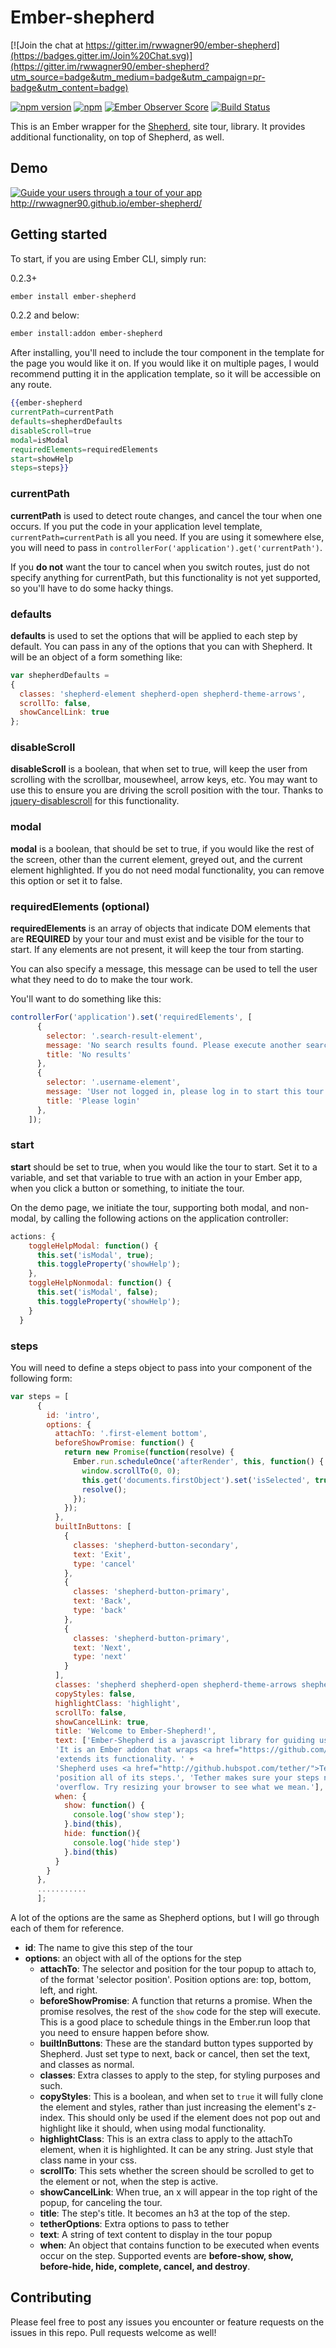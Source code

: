 # Ember-shepherd

[![Join the chat at https://gitter.im/rwwagner90/ember-shepherd](https://badges.gitter.im/Join%20Chat.svg)](https://gitter.im/rwwagner90/ember-shepherd?utm_source=badge&utm_medium=badge&utm_campaign=pr-badge&utm_content=badge)

[![npm version](https://badge.fury.io/js/ember-shepherd.svg)](http://badge.fury.io/js/ember-shepherd)
[![npm](https://img.shields.io/npm/dm/ember-shepherd.svg)]()
[![Ember Observer Score](http://emberobserver.com/badges/ember-shepherd.svg)](http://emberobserver.com/addons/ember-shepherd)
[![Build Status](https://travis-ci.org/rwwagner90/ember-shepherd.svg)](https://travis-ci.org/rwwagner90/ember-shepherd)

This is an Ember wrapper for the [Shepherd](https://github.com/HubSpot/Shepherd), site tour, library. It provides additional functionality, on top of Shepherd, as well.

## Demo
[![Guide your users through a tour of your app](http://i.imgur.com/yOw7GrM.png)](http://rwwagner90.github.io/ember-shepherd/)
http://rwwagner90.github.io/ember-shepherd/

## Getting started

To start, if you are using Ember CLI, simply run:

0.2.3+
```bash
ember install ember-shepherd
```

0.2.2 and below:
```bash
ember install:addon ember-shepherd
```

After installing, you'll need to include the tour component in the template for the page you would like it on. If you would like it on multiple pages, I would recommend putting it in the application template, so it will be accessible on any route.

```hbs
{{ember-shepherd 
currentPath=currentPath 
defaults=shepherdDefaults 
disableScroll=true
modal=isModal 
requiredElements=requiredElements
start=showHelp 
steps=steps}}
```

### currentPath
**currentPath** is used to detect route changes, and cancel the tour when one occurs. If you put the code in your 
application level template, ```currentPath=currentPath``` is all you need. If you are using it somewhere else, you 
will need to pass in ```controllerFor('application').get('currentPath')```.

If you **do not** want the tour to cancel when you switch routes, just do not specify anything for currentPath, but 
this functionality is not yet supported, so you'll have to do some hacky things.

### defaults
**defaults** is used to set the options that will be applied to each step by default. You can pass in any of the options that you can with Shepherd. It will be an object of a form something like:
```js
var shepherdDefaults = 
{
  classes: 'shepherd-element shepherd-open shepherd-theme-arrows',
  scrollTo: false,
  showCancelLink: true
};
```

### disableScroll
**disableScroll** is a boolean, that when set to true, will keep the user from scrolling with the scrollbar, 
mousewheel, arrow keys, etc. You may want to use this to ensure you are driving the scroll position with the tour. 
Thanks to [jquery-disablescroll](https://github.com/ultrapasty/jquery-disablescroll) for this functionality.

### modal
**modal** is a boolean, that should be set to true, if you would like the rest of the screen, other than the current element, greyed out, and the current element highlighted. If you do not need modal functionality, you can remove this option or set it to false.

### requiredElements (optional)
**requiredElements** is an array of objects that indicate DOM elements that are **REQUIRED** by your tour and must 
exist and be visible for the tour to start. If any elements are not present, it will keep the tour from starting.

You can also specify a message, this message can be used to tell the user what they need to do to make the tour work.

You'll want to do something like this:
```js
controllerFor('application').set('requiredElements', [
      {
        selector: '.search-result-element',
        message: 'No search results found. Please execute another search, and try to start the tour again.',
        title: 'No results'
      },
      {
        selector: '.username-element',
        message: 'User not logged in, please log in to start this tour.',
        title: 'Please login'
      },
    ]);

```

### start
**start** should be set to true, when you would like the tour to start. Set it to a variable, and set that variable to true with an action in your Ember app, when you click a button or something, to initiate the tour.

On the demo page, we initiate the tour, supporting both modal, and non-modal, by calling the following actions on the application controller:

```js
actions: {
    toggleHelpModal: function() {
      this.set('isModal', true);
      this.toggleProperty('showHelp');
    },
    toggleHelpNonmodal: function() {
      this.set('isModal', false);
      this.toggleProperty('showHelp');
    }
  }
```

### steps

You will need to define a steps object to pass into your component of the following form:

```js
var steps = [
      {
        id: 'intro',
        options: {
          attachTo: '.first-element bottom',
          beforeShowPromise: function() {
            return new Promise(function(resolve) {
              Ember.run.scheduleOnce('afterRender', this, function() {
                window.scrollTo(0, 0);
                this.get('documents.firstObject').set('isSelected', true);
                resolve();
              });
            });
          },
          builtInButtons: [
            {
              classes: 'shepherd-button-secondary',
              text: 'Exit',
              type: 'cancel'
            },
            {
              classes: 'shepherd-button-primary',
              text: 'Back',
              type: 'back'
            },
            {
              classes: 'shepherd-button-primary',
              text: 'Next',
              type: 'next'
            }
          ],
          classes: 'shepherd shepherd-open shepherd-theme-arrows shepherd-transparent-text',
          copyStyles: false,
          highlightClass: 'highlight',
          scrollTo: false,
          showCancelLink: true,
          title: 'Welcome to Ember-Shepherd!',
          text: ['Ember-Shepherd is a javascript library for guiding users through your Ember app. ' +
          'It is an Ember addon that wraps <a href="https://github.com/HubSpot/shepherd">Shepherd</a> and ' +
          'extends its functionality. ' +
          'Shepherd uses <a href="http://github.hubspot.com/tether/">Tether</a>, another open source library, to ' +
          'position all of its steps.', 'Tether makes sure your steps never end up off screen or cropped by an ' +
          'overflow. Try resizing your browser to see what we mean.'],
          when: {
            show: function() {
              console.log('show step');
            }.bind(this),
            hide: function(){
              console.log('hide step')
            }.bind(this)
          }
        }
      },
      ...........
      ];
```

A lot of the options are the same as Shepherd options, but I will go through each of them for reference.
- **id**: The name to give this step of the tour
- **options**: an object with all of the options for the step
  - **attachTo**: The selector and position for the tour popup to attach to, of the format 'selector position'. Position options are: top, bottom, left, and right.
  - **beforeShowPromise**: A function that returns a promise. When the promise resolves, the rest of the `show` code for
  the step will execute. This is a good place to schedule things in the Ember.run loop that you need to ensure happen
   before show.
  - **builtInButtons**: These are the standard button types supported by Shepherd. Just set type to next, back or cancel, then set the text, and classes as normal.
  - **classes**: Extra classes to apply to the step, for styling purposes and such.
  - **copyStyles**: This is a boolean, and when set to ```true``` it will fully clone the element and styles, rather than just increasing the element's z-index. This should only be used if the element does not pop out and highlight like it should, when using modal functionality.
  - **highlightClass**: This is an extra class to apply to the attachTo element, when it is highlighted. It can be 
  any string. Just style that class name in your css.
  - **scrollTo**: This sets whether the screen should be scrolled to get to the element or not, when the step is active.
  - **showCancelLink**: When true, an x will appear in the top right of the popup, for canceling the tour.
  - **title**: The step's title. It becomes an h3 at the top of the step.
  - **tetherOptions**: Extra options to pass to tether
  - **text**: A string of text content to display in the tour popup
  - **when**: An object that contains function to be executed when events occur on the step. Supported events are 
  **before-show, show, before-hide, hide, complete, cancel, and destroy**.

## Contributing
Please feel free to post any issues you encounter or feature requests on the issues in this repo. Pull requests welcome as well!
